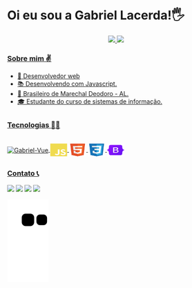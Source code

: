 # Oi eu sou a Gabriel Lacerda!🖐️

<div align="center">
  <a href="https://github.com/gabriellacerda07">
  <img height="180em" src="https://github-readme-stats.vercel.app/api?username=gabriellacerda07&show_icons=true&theme=cobalt&include_all_commits=true&count_private=true"/>
  <img height="180em" src="https://github-readme-stats.vercel.app/api/top-langs/?username=gabriellacerda07&layout=compact&langs_count=7&theme=cobalt"/>
</div>
   
### Sobre mim ✌️
- 👦 Desenvolvedor web
- 📚 Desenvolvendo com Javascript.
- 📍 Brasileiro de Marechal Deodoro - AL.
- 🎓 Estudante do curso de sistemas de informação.
##
### Tecnologias 👨‍💻
<div style="display: inline_block"><br>
  <img align="center" alt="Gabriel-Vue" height="30" width="40" src="https://cdn.jsdelivr.net/gh/devicons/devicon/icons/vuejs/vuejs-original.svg">
  <img align="center" alt="Gabriel-Js" height="30" width="40" src="https://raw.githubusercontent.com/devicons/devicon/master/icons/javascript/javascript-plain.svg">
  <img align="center" alt="Gabriel-HTML" height="30" width="40" src="https://raw.githubusercontent.com/devicons/devicon/master/icons/html5/html5-original.svg">
  <img align="center" alt="Gabriel-CSS" height="30" width="40" src="https://raw.githubusercontent.com/devicons/devicon/master/icons/css3/css3-original.svg">
  <img align="center" alt="Gabriel-Bootstrap" height="30" width="40" src="https://raw.githubusercontent.com/devicons/devicon/master/icons/bootstrap/bootstrap-original.svg">
</div>

  
##
  
### Contato 📞
  
<div> 
  <a href="https://instagram.com/gabriellacerrda" target="_blank"><img src="https://img.shields.io/badge/-Instagram-%23E4405F?style=for-the-badge&logo=instagram&logoColor=white" target="_blank"></a>
  <a href="https://www.linkedin.com/in/gabriel-lacerda-6968041b2/" target="_blank"><img src="https://img.shields.io/badge/-LinkedIn-%230077B5?style=for-the-badge&logo=linkedin&logoColor=white" target="_blank"></a> 
  <a href="https://t.me/GabrielLacerda07" target="_blank"><img src="https://img.shields.io/badge/Telegram-2CA5E0?style=for-the-badge&logo=telegram&logoColor=white" target="_blank"></a> 
  <a href="https://gabriel-lacerda.netlify.app/" target="_blank"><img src="https://img.shields.io/website-up-down-green-red/http/monip.org.svg"></a> 
  	
  </div>
  
  
  ![Snake animation](https://github.com/GabrielLacerda07/GabrielLacerda07/blob/output/github-contribution-grid-snake.svg)
